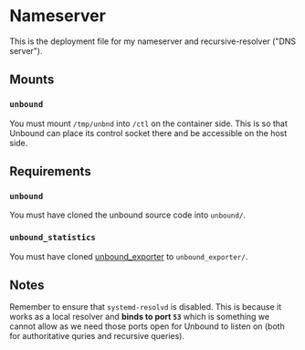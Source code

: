 Nameserver
==========

This is the deployment file for my nameserver and recursive-resolver ("DNS server").

## Mounts

### `unbound`

You must mount `/tmp/unbnd` into `/ctl` on the container side. This is so that
Unbound can place its control socket there and be accessible on the host side.

## Requirements

### `unbound`

You must have cloned the unbound source code into `unbound/`.

### `unbound_statistics`

You must have cloned [unbound_exporter](https://github.com/letsencrypt/unbound_exporter) to `unbound_exporter/`.

## Notes

Remember to ensure that `systemd-resolvd` is disabled. This is because it works
as a local resolver and **binds to port `53`** which is something we cannot allow
as we need those ports open for Unbound to listen on (both for authoritative quries
and recursive queries).
